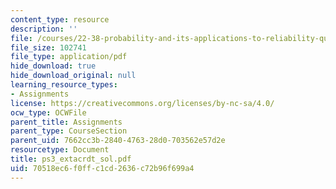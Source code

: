 ```yaml
---
content_type: resource
description: ''
file: /courses/22-38-probability-and-its-applications-to-reliability-quality-control-and-risk-assessment-fall-2005/70518ec6f0ffc1cd2636c72b96f699a4_ps3_extacrdt_sol.pdf
file_size: 102741
file_type: application/pdf
hide_download: true
hide_download_original: null
learning_resource_types:
- Assignments
license: https://creativecommons.org/licenses/by-nc-sa/4.0/
ocw_type: OCWFile
parent_title: Assignments
parent_type: CourseSection
parent_uid: 7662cc3b-2840-4763-28d0-703562e57d2e
resourcetype: Document
title: ps3_extacrdt_sol.pdf
uid: 70518ec6-f0ff-c1cd-2636-c72b96f699a4
---
```

